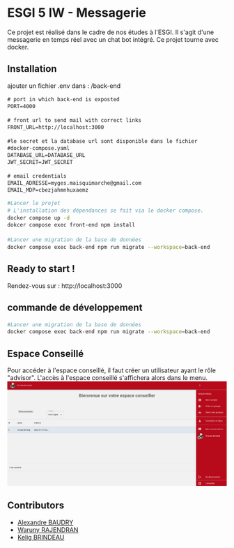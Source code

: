 # ESGI 5 IW - Messagerie
Ce projet est réalisé dans le cadre de nos études à l'ESGI. Il s'agit d'une messagerie en temps réel avec un chat bot intégré.
Ce projet tourne avec docker.

## Installation
ajouter un fichier .env dans : /back-end
```dotenv
# port in which back-end is exposted 
PORT=4000

# front url to send mail with correct links
FRONT_URL=http://localhost:3000

#le secret et la database url sont disponible dans le fichier
#docker-compose.yaml
DATABASE_URL=DATABASE_URL
JWT_SECRET=JWT_SECRET

# email credentials 
EMAIL_ADRESSE=myges.maisquimarche@gmail.com
EMAIL_MDP=cbezjahmnhuxaemz
```
```bash
#Lancer le projet
# L'installation des dépendances se fait via le docker compose. 
docker compose up -d 
dokcer compose exec front-end npm install

#Lancer une migration de la base de données 
docker compose exec back-end npm run migrate --workspace=back-end 
```
## Ready to start !
Rendez-vous sur : http://localhost:3000

## commande de développement 
```bash
#Lancer une migration de la base de données 
docker compose exec back-end npm run migrate --workspace=back-end 
```

## Espace Conseillé

Pour accéder à l'espace conseillé, il faut créer un utilisateur ayant le rôle "advisor". L'accès à l'espace conseillé s'affichera alors
dans le menu.
![Alt text](./advisor.png?raw=true "Title")

## Contributors 
- [Alexandre BAUDRY](https://github.com/Alexandrebdry)
- [Waruny RAJENDRAN](https://github.com/WarunyRajendran)
- [Kelig BRINDEAU](https://github.com/keligbrindeau)





